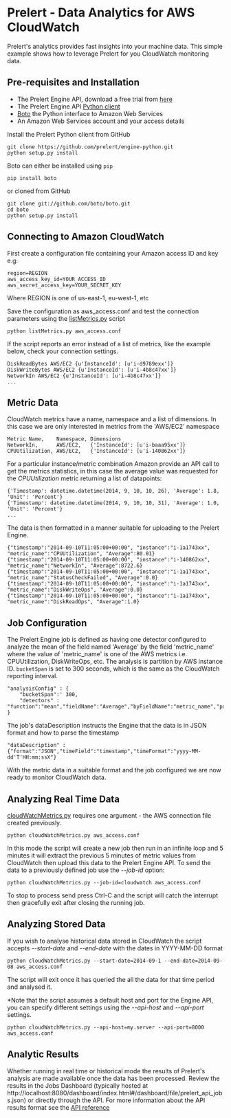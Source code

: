 Prelert - Data Analytics for AWS CloudWatch
==============================

Prelert's analytics provides fast insights into your machine data. This simple example
shows how to leverage Prelert for you CloudWatch monitoring data.


Pre-requisites and Installation
--------------
* The Prelert Engine API, download a free trial from [here](http://www.prelert.com/reg/beta-signup.html)
* The Prelert Engine API [Python client](https://github.com/prelert/engine-python)
* [Boto](https://github.com/boto/boto) the Python interface to Amazon Web Services
* An Amazon Web Services account and your access details

Install the Prelert Python client from GitHub

    git clone https://github.com/prelert/engine-python.git
    python setup.py install

Boto can either be installed using `pip`

    pip install boto

or cloned from GitHub

    git clone git://github.com/boto/boto.git
    cd boto
    python setup.py install


Connecting to Amazon CloudWatch
----------
First create a configuration file containing your Amazon access ID and key e.g:

    region=REGION
    aws_access_key_id=YOUR_ACCESS_ID
    aws_secret_access_key=YOUR_SECRET_KEY

Where REGION is one of us-east-1, eu-west-1, etc

Save the configuration as aws_access.conf and test the connection parameters using 
the [listMetrics.py](listMetrics.py) script

    python listMetrics.py aws_access.conf

If the script reports an error instead of a list of metrics, like the example below, check your connection settings.

    DiskReadBytes AWS/EC2 {u'InstanceId': [u'i-d9789exx']}
    DiskWriteBytes AWS/EC2 {u'InstanceId': [u'i-4b8c47xx']}
    NetworkIn AWS/EC2 {u'InstanceId': [u'i-4b8c47xx']}
    ...

Metric Data
------------
CloudWatch metrics have a name, namespace and a list of dimensions. In this case we
are only interested in metrics from the 'AWS/EC2' namespace

    Metric Name,    Namespace, Dimensions
    NetworkIn,      AWS/EC2,   {'InstanceId': [u'i-baaa95xx']}
    CPUUtilization, AWS/EC2,   {'InstanceId': [u'i-140862xx']}

For a particular instance/metric combination Amazon provide an API call to get the
metrics statistics, in this case the average value was requested for the *CPUUtilization* metric 
returning a list of datapoints:

    {'Timestamp': datetime.datetime(2014, 9, 10, 10, 26), 'Average': 1.8, 'Unit': 'Percent'}
    {'Timestamp': datetime.datetime(2014, 9, 10, 10, 31), 'Average': 1.0, 'Unit': 'Percent'}
    ...

The data is then formatted in a manner suitable for uploading to the Prelert Engine.

    {"timestamp":"2014-09-10T11:05:00+00:00", "instance":"i-1a1743xx", "metric_name":"CPUUtilization", "Average":80.01}
    {"timestamp":"2014-09-10T11:05:00+00:00", "instance":"i-140862xx", "metric_name":"NetworkIn", "Average":8722.6}
    {"timestamp":"2014-09-10T11:05:00+00:00", "instance":"i-1a1743xx", "metric_name":"StatusCheckFailed", "Average":0.0}
    {"timestamp":"2014-09-10T11:05:00+00:00", "instance":"i-1a1743xx", "metric_name":"DiskWriteOps", "Average":0.0}
    {"timestamp":"2014-09-10T11:05:00+00:00", "instance":"i-1a1743xx", "metric_name":"DiskReadOps", "Average":1.0}


Job Configuration
------------------

The Prelert Engine job is defined as having one detector configured to analyze the mean of the field named 
'Average' by the field 'metric_name' where the value of 'metric_name' is one of the 
AWS metrics i.e. CPUUtilization, DiskWriteOps, etc. The analysis is partition by AWS instance ID.
`bucketSpan` is set to 300 seconds, which is the same as the CloudWatch reporting interval.

    "analysisConfig" : {
        "bucketSpan":' 300,
        "detectors" : "function":"mean","fieldName":"Average","byFieldName":"metric_name","partitionFieldName":"instance"}] 
    }

The job's dataDescription instructs the Engine that the data is in JSON format and how to parse the timestamp

    "dataDescription" : {"format":"JSON","timeField":"timestamp","timeFormat":"yyyy-MM-dd'T'HH:mm:ssX"} 


With the metric data in a suitable format and the job configured we are now ready to monitor CloudWatch data.

Analyzing Real Time Data
-------------------------

[cloudWatchMetrics.py](cloudWatchMetrics.py) requires one argument - the AWS connection file created previously.

    python cloudWatchMetrics.py aws_access.conf

In this mode the script will create a new job then run in an infinite loop and 5 minutes 
it will extract the previous 5 minutes of metric values from CloudWatch then upload this data to the Prelert Engine API. 
To send the data to a previously defined job use the *--job-id* option:

    python cloudWatchMetrics.py --job-id=cloudwatch aws_access.conf

To stop to process send press Ctrl-C and the script will catch the interrupt then gracefully exit after closing the running job.


Analyzing Stored Data
----------------------
If you wish to analyse historical data stored in CloudWatch the script accepts *--start-date* and *--end-date* 
with the dates in YYYY-MM-DD format

    python cloudWatchMetrics.py --start-date=2014-09-1 --end-date=2014-09-08 aws_access.conf

The script will exit once it has queried the all the data for that time period and analysed it.

*Note that the script assumes a default host and port for the Engine API, you can specify different
settings using the *--api-host* and *--api-port* settings.

    python cloudWatchMetrics.py --api-host=my.server --api-port=8000 aws_access.conf


Analytic Results
-----------------
Whether running in real time or historical mode the results of Prelert's analysis are made available once the
data has been processed. Review the results in the Jobs Dashboard (typically hosted at http://localhost:8080/dashboard/index.html#/dashboard/file/prelert_api_jobs.json) or directly through the API. For more information about the API results format see the [API reference](http://www.prelert.com/docs/engine_api/1.0/results.html)
